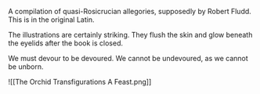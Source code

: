 A compilation of quasi-Rosicrucian allegories, supposedly by Robert Fludd. This is in the original Latin.

The illustrations are certainly striking. They flush the skin and glow beneath the eyelids after the book is closed.

We must devour to be devoured. We cannot be undevoured, as we cannot be unborn.

![[The Orchid Transfigurations A Feast.png]]